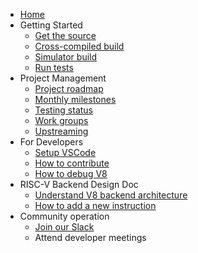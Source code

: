 - [Home](Home)
- Getting Started
  - [Get the source](Get-the-Source)
  - [Cross-compiled build](Cross-compiled-Build)
  - [Simulator build](Simulator-Build)
  - [Run tests](Run-Tests)
- Project Management
  - [Project roadmap](Project-Roadmap)
  - [Monthly milestones](Monthly-milestones)
  - [Testing status](Testing-Status)
  - [Work groups](Work-groups)
  - [Upstreaming](Upstreaming)
- For Developers
  - [Setup VSCode](VSCode-Setup)
  - [How to contribute](Contributing)
  - [How to debug V8](How-to-debug-V8)
- RISC-V Backend Design Doc
  - [Understand V8 backend architecture](Understand-V8-backend-architecture)
  - [How to add a new instruction](How-to-add-a-new-instruction)
- Community operation
  - [Join our Slack](https://forms.office.com/Pages/ResponsePage.aspx?id=8o_uD7KjGECcdTodVZH-3OiciJKG_BJHrqMNgnsFFqtUNlRUNEQ5QUgxNk0wVEVaTjJBTDNOMDNIQS4u)
  - Attend developer meetings
